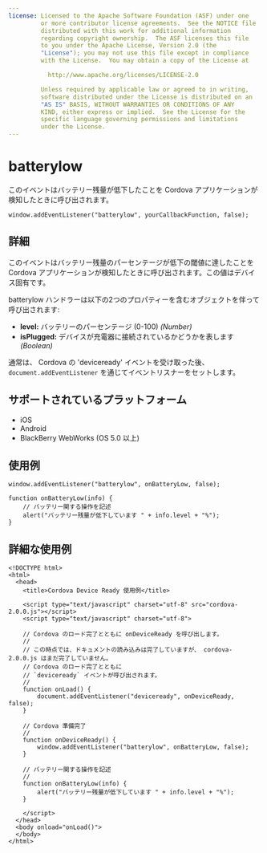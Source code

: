 ```yaml
---
license: Licensed to the Apache Software Foundation (ASF) under one
         or more contributor license agreements.  See the NOTICE file
         distributed with this work for additional information
         regarding copyright ownership.  The ASF licenses this file
         to you under the Apache License, Version 2.0 (the
         "License"); you may not use this file except in compliance
         with the License.  You may obtain a copy of the License at

           http://www.apache.org/licenses/LICENSE-2.0

         Unless required by applicable law or agreed to in writing,
         software distributed under the License is distributed on an
         "AS IS" BASIS, WITHOUT WARRANTIES OR CONDITIONS OF ANY
         KIND, either express or implied.  See the License for the
         specific language governing permissions and limitations
         under the License.
---
```


batterylow
===========

このイベントはバッテリー残量が低下したことを Cordova アプリケーションが検知したときに呼び出されます。

    window.addEventListener("batterylow", yourCallbackFunction, false);

詳細
-------

このイベントはバッテリー残量のパーセンテージが低下の閾値に達したことを Cordova アプリケーションが検知したときに呼び出されます。この値はデバイス固有です。

batterylow ハンドラーは以下の2つのプロパティーを含むオブジェクトを伴って呼び出されます:

- __level:__ バッテリーのパーセンテージ (0-100) _(Number)_
- __isPlugged:__ デバイスが充電器に接続されているかどうかを表します _(Boolean)_

通常は、 Cordova の 'deviceready' イベントを受け取った後、 `document.addEventListener` を通じてイベントリスナーをセットします。

サポートされているプラットフォーム
-------------------

- iOS
- Android
- BlackBerry WebWorks (OS 5.0 以上)

使用例
-------------

    window.addEventListener("batterylow", onBatteryLow, false);

    function onBatteryLow(info) {
        // バッテリー関する操作を記述
        alert("バッテリー残量が低下しています " + info.level + "%");
    }

詳細な使用例
------------

    <!DOCTYPE html>
    <html>
      <head>
        <title>Cordova Device Ready 使用例</title>

        <script type="text/javascript" charset="utf-8" src="cordova-2.0.0.js"></script>
        <script type="text/javascript" charset="utf-8">

        // Cordova のロード完了とともに onDeviceReady を呼び出します。
        //
        // この時点では、ドキュメントの読み込みは完了していますが、 cordova-2.0.0.js はまだ完了していません。
        // Cordova のロード完了とともに
        // `deviceready` イベントが呼び出されます。
        //
        function onLoad() {
            document.addEventListener("deviceready", onDeviceReady, false);
        }

        // Cordova 準備完了
        //
        function onDeviceReady() {
            window.addEventListener("batterylow", onBatteryLow, false);
        }

        // バッテリー関する操作を記述
        //
        function onBatteryLow(info) {
            alert("バッテリー残量が低下しています " + info.level + "%");
        }

        </script>
      </head>
      <body onload="onLoad()">
      </body>
    </html>
